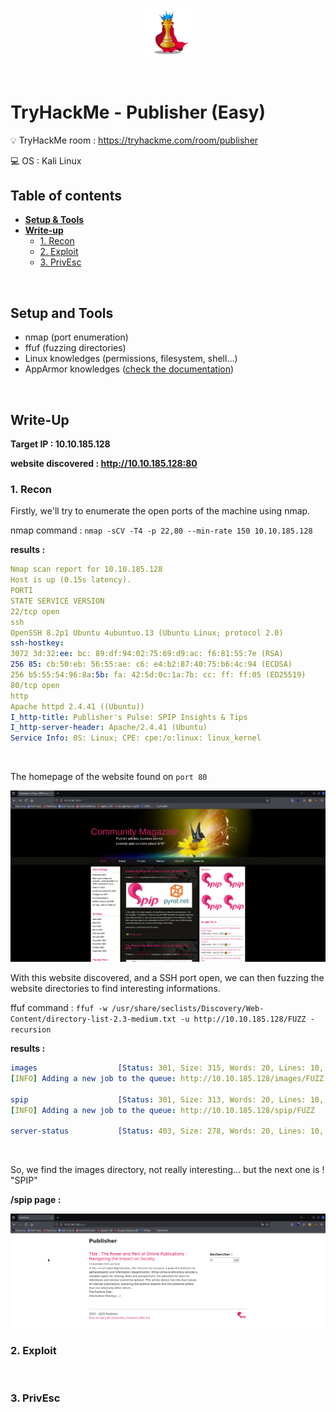 <br>

<p align="center">
    <img src="./assets/Publisher_logo.png" width="15%">
</p>

<br>

# TryHackMe - Publisher (Easy)

💡 TryHackMe room : https://tryhackme.com/room/publisher

💻 OS : Kali Linux

## Table of contents 

- **[Setup & Tools](#setup-and-tools)**
- **[Write-up](#write-up)**
    - [1. Recon](#recon)
    - [2. Exploit](#exploit)
    - [3. PrivEsc](#privesc)

<br>

## Setup and Tools 

- nmap (port enumeration)
- ffuf (fuzzing directories)
- Linux knowledges (permissions, filesystem, shell...)
- AppArmor knowledges ([check the documentation](#privesc))

<br>

## Write-Up

**Target IP : 10.10.185.128**

**website discovered : http://10.10.185.128:80**
<br>

### 1. Recon

Firstly, we'll try to enumerate the open ports of the machine using nmap.

nmap command : `nmap -sCV -T4 -p 22,80 --min-rate 150 10.10.185.128`

**results :**
```yaml
Nmap scan report for 10.10.185.128
Host is up (0.15s latency).
PORTI
STATE SERVICE VERSION
22/tcp open
ssh
OpenSSH 8.2p1 Ubuntu 4ubuntuo.13 (Ubuntu Linux; protocol 2.0)
ssh-hostkey:
3072 3d:32:ee: bc: 89:df:94:02:75:69:d9:ac: f6:81:55:7e (RSA)
256 85: cb:50:eb: 56:55:ae: c6: e4:b2:87:40:75:b6:4c:94 (ECDSA)
256 b5:55:54:96:8a:5b: fa: 42:5d:0c:1a:7b: cc: ff: ff:05 (ED25519)
80/tcp open
http
Apache httpd 2.4.41 ((Ubuntu))
I_http-title: Publisher's Pulse: SPIP Insights & Tips
I_http-server-header: Apache/2.4.41 (Ubuntu)
Service Info: 0S: Linux; CPE: cpe:/o:linux: linux_kernel
```

<br>

The homepage of the website found on `port 80`

<img src="./assets/Publisher_homepage.png">


<br>

With this website discovered, and a SSH port open, we can then fuzzing the website directories to find interesting informations.

ffuf command : `ffuf -w /usr/share/seclists/Discovery/Web-Content/directory-list-2.3-medium.txt -u http://10.10.185.128/FUZZ -recursion`

**results :**
```yaml
images                  [Status: 301, Size: 315, Words: 20, Lines: 10, Duration: 3080ms]
[INFO] Adding a new job to the queue: http://10.10.185.128/images/FUZZ

spip                    [Status: 301, Size: 313, Words: 20, Lines: 10, Duration: 165ms]
[INFO] Adding a new job to the queue: http://10.10.185.128/spip/FUZZ

server-status           [Status: 403, Size: 278, Words: 20, Lines: 10, Duration: 156ms]
```


<br>

So, we find the images directory, not really interesting... but the next one is ! "SPIP"

**/spip page :**

<img src="./assets/Publisher_spip-page.png">

<br>

### 2. Exploit

<br>

### 3. PrivEsc


